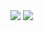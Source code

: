 <img src="https://capsule-render.vercel.app/api?type=venom&color=FFFF00&height=150&section=header&text=Jobibara's Github" />


<img src="https://capsule-render.vercel.app/api?type=waving&color=FFFF00&height=150&section=footer" />

